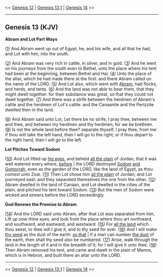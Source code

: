 << [Genesis 12](/genesis/12) | [Genesis 13:1](http://biblehub.com/interlinear/genesis/13-1.htm) | [Genesis 14](/genesis/14) >>

---

## Genesis 13 (KJV)

**Abram and Lot Part Ways**

([1](https://biblehub.com/interlinear/genesis/13-1.htm)) And Abram went up out of Egypt, he, and his wife, and all that he had, and Lot with him, into the south.

([2](https://biblehub.com/interlinear/genesis/13-2.htm)) And Abram was very rich in cattle, in silver, and in gold. ([3](https://biblehub.com/interlinear/genesis/13-3.htm)) And he went on his journeys from the south even to Bethel, unto the place where his tent had been at the beginning, between Bethel and Hai; ([4](https://biblehub.com/interlinear/genesis/13-4.htm)) Unto the place of the altar, which he had made there at the first: and there Abram called on the name of the LORD. ([5](https://biblehub.com/interlinear/genesis/13-5.htm)) And Lot also, which went with [Abram](/keys/ATh-ABRM), had flocks, and herds, and tents. ([6](https://biblehub.com/interlinear/genesis/13-6.htm)) And the land was not able to bear them, that they might dwell together: for their substance was great, so that they could not dwell together. ([7](https://biblehub.com/interlinear/genesis/13-7.htm)) And there was a strife between the herdmen of Abram's cattle and the herdmen of Lot's cattle: and the Canaanite and the Perizzite dwelled then in the land.

([8](https://biblehub.com/interlinear/genesis/13-8.htm)) And Abram said unto Lot, Let there be no strife, I pray thee, between me and thee, and between my herdmen and thy herdmen; for we be brethren. ([9](https://biblehub.com/interlinear/genesis/13-9.htm)) Is not the whole land before thee? separate thyself, I pray thee, from me: if thou wilt take the left hand, then I will go to the right; or if thou depart to the right hand, then I will go to the left.

**Lot Pitches Toward Sodom**

([10](https://biblehub.com/interlinear/genesis/13-10.htm)) And Lot lifted up [his eyes](/keys/ATh-OINIV), and beheld [all the plain](/keys/ATh-KL-KKR) of Jordan, that it was well watered every where, [before](/keys/LPNI) | the LORD destroyed [Sodom](/keys/ATh-SDM) [and Gomorrah](/keys/VATh-OMRH), even as the garden of the LORD, like the land of Egypt, as thou comest unto Zoar. ([11](https://biblehub.com/interlinear/genesis/13-11.htm)) Then Lot chose him [all the plain](/keys/KL-KKR) of Jordan; and Lot journeyed east: and they separated themselves the one from the other. ([12](https://biblehub.com/interlinear/genesis/13-12.htm)) Abram dwelled in the land of Canaan, and Lot dwelled in the cities of the plain, and pitched his tent toward Sodom. ([13](https://biblehub.com/interlinear/genesis/13-13.htm)) But the men of Sodom were wicked and sinners before the LORD exceedingly.

**God Renews the Promise to Abram**

([14](https://biblehub.com/interlinear/genesis/13-14.htm)) And the LORD said unto Abram, after that Lot was separated from him, Lift up now thine eyes, and look from the place where thou art northward, and southward, and eastward, and westward: ([15](https://biblehub.com/interlinear/genesis/13-15.htm)) For [all the land](/keys/ATh-KL-HARTz) which thou seest, to thee will I give it, and to thy seed for ever. ([16](https://biblehub.com/interlinear/genesis/13-16.htm)) And I will make [thy seed](/keys/ATh-ZROK) as the dust of the earth: [so that](/keys/AShR) | if a man can number [the dust](/keys/ATh-OPR) of the earth, then shall thy seed also be numbered. ([17](https://biblehub.com/interlinear/genesis/13-17.htm)) Arise, walk through the land in the length of it and in the breadth of it; for I will give it unto thee. ([18](https://biblehub.com/interlinear/genesis/13-18.htm)) Then Abram removed his tent, and came and dwelt in the plain of Mamre, which is in Hebron, and built there an altar unto the LORD.

---

<< [Genesis 12](/genesis/12) | [Genesis 13:1](http://biblehub.com/interlinear/genesis/13-1.htm) | [Genesis 14](/genesis/14) >>

